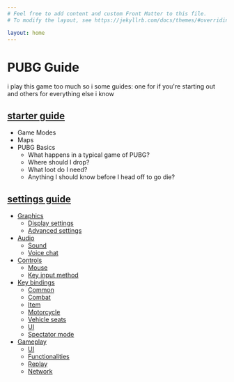 ```yaml
---
# Feel free to add content and custom Front Matter to this file.
# To modify the layout, see https://jekyllrb.com/docs/themes/#overriding-theme-defaults

layout: home
---
```


# PUBG Guide

i play this game too much so i some guides: one for if you're starting out and others for everything else i know

## [starter guide](starter.md)
- Game Modes
- Maps
- PUBG Basics
	- What happens in a typical game of PUBG?
	- Where should I drop?
	- What loot do I need?
	- Anything I should know before I head off to go die?

## [settings guide](settings.md)
- [Graphics](settings.md#graphics)
	- [Display settings](settings.md#display-settings)
	- [Advanced settings](settings.md#advanced-settings)
- [Audio](settings.md#audio)
	- [Sound](settings.md#sound)
	- [Voice chat](settings.md#voice-chat)
- [Controls](settings.md#controls)
	- [Mouse](settings.md#mouse)
	- [Key input method](settings.md#key-input-method)
- [Key bindings](settings.md#key-bindings)
	- [Common](settings.md#common)
	- [Combat](settings.md#combat)
	- [Item](settings.md#item)
	- [Motorcycle](settings.md#motorcycle)
	- [Vehicle seats](settings.md#vehicle-seats)
	- [UI](settings.md#ui)
	- [Spectator mode](settings.md#spectator-mode)
- [Gameplay](settings.md#gameplay)
	- [UI](settings.md#ui)
	- [Functionalities](settings.md#functionalities)
	- [Replay](settings.md#replay)
	- [Network](settings.md#network)

